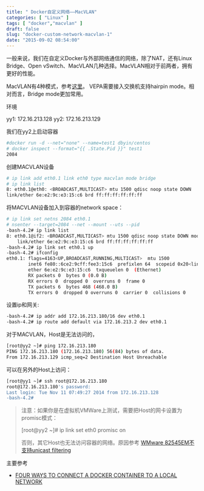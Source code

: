 ```yaml
---
title: " Docker自定义网络——MacVLAN"
categories: [ "Linux" ]
tags: [ "docker","macvlan" ]
draft: false
slug: "docker-custom-network-macvlan-1"
date: "2015-09-02 08:54:00"
---
```


一般来说，我们在自定义Docker与外部网络通信的网络，除了NAT，还有Linux Bridge、Open vSwitch、MacVLAN几种选择。MacVLAN相对于前两者，拥有更好的性能。

MacVLAN有4种模式，参考[这里](http://backreference.org/2014/03/20/some-notes-on-macvlanmacvtap/)。
VEPA需要接入交换机支持hairpin mode。相对而言，Bridge mode更加常用。

环境

yy1: 172.16.213.128
yy2: 172.16.213.129

我们在yy2上启动容器

```sh
#docker run -d --net="none" --name=test1 dbyin/centos
# docker inspect --format="{{ .State.Pid }}" test1
2084
```


<!--more-->


创建MACVLAN设备

```sh
# ip link add eth0.1 link eth0 type macvlan mode bridge
# ip link list
8: eth0.1@eth0: <BROADCAST,MULTICAST> mtu 1500 qdisc noop state DOWN 
link/ether 6e:e2:9c:e3:15:c6 brd ff:ff:ff:ff:ff:ff
```

将MACVLAN设备加入到容器的network space：

```sh
# ip link set netns 2084 eth0.1
# nsenter --target=2084 --net --mount --uts --pid
-bash-4.2# ip link list
8: eth0.1@if2: <BROADCAST,MULTICAST> mtu 1500 qdisc noop state DOWN mode DEFAULT 
    link/ether 6e:e2:9c:e3:15:c6 brd ff:ff:ff:ff:ff:ff
-bash-4.2# ip link set eth0.1 up
-bash-4.2# ifconfig
eth0.1: flags=4163<UP,BROADCAST,RUNNING,MULTICAST>  mtu 1500
        inet6 fe80::6ce2:9cff:fee3:15c6  prefixlen 64  scopeid 0x20<link>
        ether 6e:e2:9c:e3:15:c6  txqueuelen 0  (Ethernet)
        RX packets 0  bytes 0 (0.0 B)
        RX errors 0  dropped 0  overruns 0  frame 0
        TX packets 6  bytes 468 (468.0 B)
        TX errors 0  dropped 0 overruns 0  carrier 0  collisions 0
```

设置ip和网关:

```sh
-bash-4.2# ip addr add 172.16.213.180/16 dev eth0.1
-bash-4.2# ip route add default via 172.16.213.2 dev eth0.1
```

对于MACVLAN，Host是无法访问的，

```sh
[root@yy2 ~]# ping 172.16.213.180
PING 172.16.213.180 (172.16.213.180) 56(84) bytes of data.
From 172.16.213.129 icmp_seq=2 Destination Host Unreachable
```

可以在另外的Host上访问：

```sh
[root@yy1 ~]# ssh root@172.16.213.180
root@172.16.213.180's password: 
Last login: Tue Nov 11 07:49:27 2014 from 172.16.213.128
-bash-4.2#
```

> 注意：如果你是在虚拟机VMWare上测试，需要把Host的网卡设置为promisc模式：
>
> [root@yy2 ~]# ip link set eth0 promisc on
>
> 否则，其它Host也无法访问容器的网络。原因参考
> [WMware 82545EM不支持unicast filtering](http://sourceforge.net/p/e1000/mailman/message/32952083)

主要参考

* [FOUR WAYS TO CONNECT A DOCKER CONTAINER TO A LOCAL NETWORK][ref1]

[ref1]: http://blog.oddbit.com/2014/08/11/four-ways-to-connect-a-docker/


